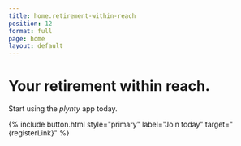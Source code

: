 ```yaml
---
title: home.retirement-within-reach
position: 12
format: full
page: home
layout: default
---
```


# Your retirement within reach.

Start using the *plynty* app today.

<!--{% include app-stores.html
  ioslink="https://plynty.com/ios-app"
  androidlink="https://plynty.com/android-app"
%}-->
{% include button.html style="primary" label="Join today" target="{registerLink}" %}
